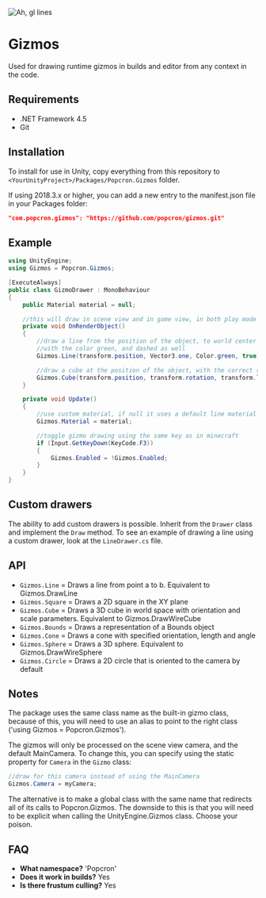 ![Ah, gl lines](https://cdn.discordapp.com/attachments/377316629220032523/576127655712391198/unknown.png)
# Gizmos
Used for drawing runtime gizmos in builds and editor from any context in the code.

## Requirements
- .NET Framework 4.5
- Git

## Installation
To install for use in Unity, copy everything from this repository to `<YourUnityProject>/Packages/Popcron.Gizmos` folder.

If using 2018.3.x or higher, you can add a new entry to the manifest.json file in your Packages folder:
```json
"com.popcron.gizmos": "https://github.com/popcron/gizmos.git"
```

## Example
```cs
using UnityEngine;
using Gizmos = Popcron.Gizmos;

[ExecuteAlways]
public class GizmoDrawer : MonoBehaviour
{
    public Material material = null;

    //this will draw in scene view and in game view, in both play mode and edit mode
    private void OnRenderObject()
    {
        //draw a line from the position of the object, to world center
        //with the color green, and dashed as well
        Gizmos.Line(transform.position, Vector3.one, Color.green, true);

        //draw a cube at the position of the object, with the correct rotation and scale
        Gizmos.Cube(transform.position, transform.rotation, transform.lossyScale);
    }

    private void Update()
    {
        //use custom material, if null it uses a default line material
        Gizmos.Material = material;

        //toggle gizmo drawing using the same key as in minecraft
        if (Input.GetKeyDown(KeyCode.F3))
        {
            Gizmos.Enabled = !Gizmos.Enabled;
        }
    }
}
```

## Custom drawers
The ability to add custom drawers is possible. Inherit from the `Drawer` class and implement the `Draw` method. To see an example of drawing a line using a custom drawer, look at the `LineDrawer.cs` file.

## API
- `Gizmos.Line` = Draws a line from point a to b. Equivalent to Gizmos.DrawLine
- `Gizmos.Square` = Draws a 2D square in the XY plane
- `Gizmos.Cube` = Draws a 3D cube in world space with orientation and scale parameters. Equivalent to Gizmos.DrawWireCube
- `Gizmos.Bounds` = Draws a representation of a Bounds object
- `Gizmos.Cone` = Draws a cone with specified orientation, length and angle
- `Gizmos.Sphere` = Draws a 3D sphere. Equivalent to Gizmos.DrawWireSphere
- `Gizmos.Circle` = Draws a 2D circle that is oriented to the camera by default

## Notes
The package uses the same class name as the built-in gizmo class, because of this, you will need to use an alias to point to the right class ('using Gizmos = Popcron.Gizmos').

The gizmos will only be processed on the scene view camera, and the default MainCamera. To change this, you can specify using the static property for `Camera` in the `Gizmo` class:
```cs
//draw for this camera instead of using the MainCamera
Gizmos.Camera = myCamera;
```

The alternative is to make a global class with the same name that redirects all of its calls to Popcron.Gizmos. The downside to this is that you will need to be explicit when calling the UnityEngine.Gizmos class. Choose your poison.

## FAQ
- **What namespace?** 'Popcron'
- **Does it work in builds?** Yes
- **Is there frustum culling?** Yes
